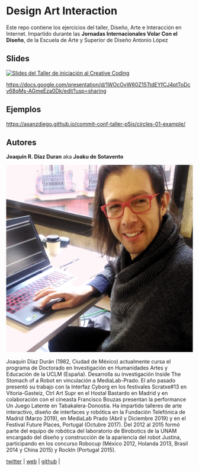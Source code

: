# Design Art Interaction
 Este repo contiene los ejercicios del taller, Diseño, Arte e Interacción en Internet. Impartido durante las **Jornadas Internacionales Volar Con el Diseño**, de la Escuela de Arte y Superior de Diseño Antonio López

## Slides

<a href="https://docs.google.com/presentation/d/1WOcOvW60Z15TtdEYfCJ4ptToDcv68qMs-AGmeEza0Dk/edit?usp=sharing"><img src="./img/slides.png" alt="Slides del Taller de iniciación al Creative Coding"/></a>

<https://docs.google.com/presentation/d/1WOcOvW60Z15TtdEYfCJ4ptToDcv68qMs-AGmeEza0Dk/edit?usp=sharing>

## Ejemplos

<https://asanzdiego.github.io/commit-conf-taller-p5js/circles-01-example/>


## Autores

**Joaquín R. Díaz Duran**
aka **Joaku de Sotavento**

![@asanzdiego](./img/joaquin.jpg)

Joaquín Díaz Durán (1982, Ciudad de México) actualmente cursa el programa de Doctorado en Investigación en Humanidades Artes y Educación de la UCLM (España). Desarrolla su investigación Inside The Stomach of a Robot en vinculación a MediaLab-Prado.
El año pasado presentó su trabajo con la Interfaz Cyborg en los festivales Scratxe#13 en Vitoria-Gasteiz, Ctrl Art Supr en el Hostal Bastardo en Madrid y en colaboración con el cineasta Francisco Bouzas presentan la performance Un Juego Latente en Tabakalera-Donostia. Ha impartido talleres de arte interactivo, diseño de interfaces y robótica en la Fundación Telefónica de Madrid (Marzo 2019), en MediaLab Prado (Abril y Diciembre 2019) y en el Festival Future Places, Portugal (Octubre 2017). Del 2012 al 2015 formó parte del equipo de robótica del laboratorio de Birobotics de la UNAM encargado del diseño y construcción de la apariencia del robot Justina, participando en los concurso Robocup (México 2012, Holanda 2013, Brasil 2014 y China 2015) y RockIn (Portugal 2015).


[twitter](https://twitter.com/joaku_Sotavento) |
[web](https://www.arterobotico.com) |
[github](https://github.com/JoakuDeSotavento) |
